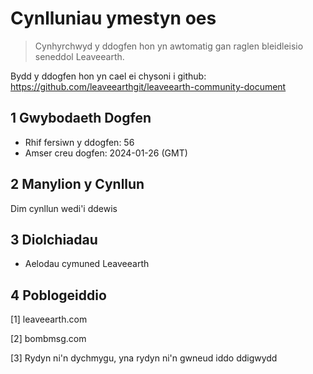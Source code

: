 # Cynlluniau ymestyn oes

>Cynhyrchwyd y ddogfen hon yn awtomatig gan raglen bleidleisio seneddol Leaveearth.

Bydd y ddogfen hon yn cael ei chysoni i github: https://github.com/leaveearthgit/leaveearth-community-document

## 1 Gwybodaeth Dogfen

- Rhif fersiwn y ddogfen: 56
- Amser creu dogfen: 2024-01-26 (GMT)

## 2 Manylion y Cynllun

Dim cynllun wedi'i ddewis

## 3 Diolchiadau
* Aelodau cymuned Leaveearth

## 4 Poblogeiddio
[1] leaveearth.com

[2] bombmsg.com

[3] Rydyn ni'n dychmygu, yna rydyn ni'n gwneud iddo ddigwydd